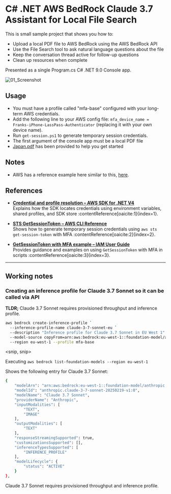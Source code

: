 ﻿# C# .NET AWS BedRock Claude 3.7 Assistant for Local File Search

This is small sample project that shows you how to:

- Upload a local PDF file to AWS BedRock using the AWS BedRock API
- Use the File Search tool to ask natural language questions about the file
- Keep the conversation thread active for follow-up questions
- Clean up resources when complete

Presented as a single Program.cs C# .NET 9.0 Console app.

![01_Screenshot](https://github.com/user-attachments/assets/93e3d956-7788-48bf-89f0-66a293043d93)

## Usage

* You must have a profile called "mfa-base" configured with your long-term AWS credentials.
* Add the following line to your AWS config file: `mfa_device_name = Franks-iPhone-LassPass-Authenticator` (replacing it with your own device name).
* Run `get-session.ps1` to generate temporary session credentials.
* The first argument of the console app must be a local PDF file
* [Japan.pdf](https://github.com/FrankRay78/AI-Playground/blob/main/Examples/02_RetrievalAugmentedGenerationAsync_BedRock_Claude_37/Japan.pdf) has been provided to help you get started

## Notes

* AWS has a reference example here similar to this, [here](https://github.com/awsdocs/aws-doc-sdk-examples/blob/main/dotnetv4/Bedrock-runtime/Models/AnthropicClaude/Converse/Converse.cs).

## References

- **[Credential and profile resolution – AWS SDK for .NET V4](https://docs.aws.amazon.com/sdk-for-net/v4/developer-guide/creds-assign.html)**  
  Explains how the SDK locates credentials using environment variables, shared profiles, and SDK store :contentReference[oaicite:1]{index=1}.

- **[STS GetSessionToken – AWS CLI Reference](https://docs.aws.amazon.com/cli/latest/reference/sts/get-session-token.html)**  
  Shows how to generate temporary session credentials using `aws sts get-session-token` with MFA :contentReference[oaicite:2]{index=2}.

- **[GetSessionToken with MFA example – IAM User Guide](https://docs.aws.amazon.com/IAM/latest/UserGuide/sts_example_sts_GetSessionToken_section.html)**  
  Provides guidance and examples on using `GetSessionToken` with MFA in scripts :contentReference[oaicite:3]{index=3}.

---

## Working notes

### Creating an inference profile for Claude 3.7 Sonnet so it can be called via API

**TLDR;** Claude 3.7 Sonnet requires provisioned throughput and inference profile.

```bash
aws bedrock create-inference-profile `
  --inference-profile-name claude-3-7-sonnet-eu `
  --description "Inference profile for Claude 3.7 Sonnet in EU West 1" `
  --model-source copyFrom=arn:aws:bedrock:eu-west-1::foundation-model/anthropic.claude-3-7-sonnet-20250219-v1:0 `
  --region eu-west-1 --profile mfa-base
 ```

<snip, snip>

Executing `aws bedrock list-foundation-models --region eu-west-1`

Shows the following entry for Claude 3.7 Sonnet:

```bash
{
    "modelArn": "arn:aws:bedrock:eu-west-1::foundation-model/anthropic.claude-3-7-sonnet-20250219-v1:0",
    "modelId": "anthropic.claude-3-7-sonnet-20250219-v1:0",
    "modelName": "Claude 3.7 Sonnet",
    "providerName": "Anthropic",
    "inputModalities": [
        "TEXT",
        "IMAGE"
    ],
    "outputModalities": [
        "TEXT"
    ],
    "responseStreamingSupported": true,
    "customizationsSupported": [],
    "inferenceTypesSupported": [
        "INFERENCE_PROFILE"
    ],
    "modelLifecycle": {
        "status": "ACTIVE"
    }
},
```

Claude 3.7 Sonnet requires provisioned throughput and inference profile.